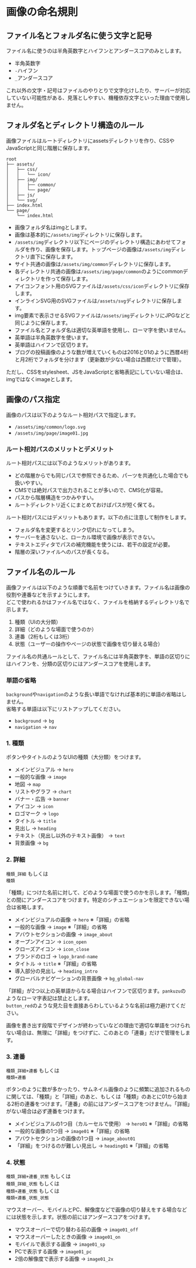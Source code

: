 # 画像の命名規則
## ファイル名とフォルダ名に使う文字と記号
ファイル名に使うのは半角英数字とハイフンとアンダースコアのみとします。

* 半角英数字
* `-`ハイフン
* `_`アンダースコア

これ以外の文字・記号はファイルのやりとりで文字化けしたり、サーバーが対応していない可能性がある、見落としやすい、機種依存文字といった理由で使用しません。

## フォルダ名とディレクトリ構造のルール

画像ファイルはルートディレクトリにassetsディレクトリを作り、CSSやJavaScriptと同じ階層に保存します。

```
root
├── assets/
│   ├── css/
│   │   └── icon/
│   ├── img/
│   │   ├── common/
│   │   └── page/
│   ├── js/
│   └── svg/
├── index.html
└── page/
    └── index.html
```

* 画像フォルダ名はimgとします。
* 画像は基本的に`/assets/img`ディレクトリに保存します。
* `/assets/img`ディレクトリ以下にページのディレクトリ構造にあわせてフォルダを作り、画像を保存します。トップページの画像は`/assets/img`ディレクトリ直下に保存します。
* サイト共通の画像は`/assets/img/common`ディレクトリに保存します。
* 各ディレクトリ共通の画像は`/assets/img/page/common`のようにcommonディレクトリを作って保存します。
* アイコンフォント用のSVGファイルは`/assets/css/icon`ディレクトリに保存します。
* インラインSVG用のSVGファイルは`/assets/svg`ディレクトリに保存します。
* img要素で表示させるSVGファイルは`/assets/img`ディレクトリにJPGなどと同じように保存します。
* ファイル名とフォルダ名は適切な英単語を使用し、ローマ字を使いません。
* 英単語は半角英数字を使います。
* 英単語はハイフンで区切ります。
* ブログの投稿画像のような数が増えていくものは2016と01のように西暦4桁と月2桁でフォルダを分けます（更新数が少ない場合は西暦だけで管理）。

ただし、CSSをstylesheet、JSをJavaScriptと省略表記にしていない場合は、imgではなくimageとします。

## 画像のパス指定
画像のパスは以下のようなルート相対パスで指定します。

* `/assets/img/common/logo.svg`
* `/assets/img/page/image01.jpg`

### ルート相対パスのメリットとデメリット
ルート相対パスには以下のようなメリットがあります。

* どの階層からでも同じパスで参照できるため、パーツを共通化した場合でも扱いやすい。
* CMSでは絶対パスで出力されることが多いので、CMS化が容易。
* パスから階層構造をつかみやすい。
* ルートディレクトリ近くにまとめておけばパスが短く保てる。

ルート相対パスにはデメリットもあります。以下の点に注意して制作をします。

* フォルダ名を変更するとリンク切れになってしまう。
* サーバーを通さないと、ローカル環境で画像が表示できない。
* テキストエディタでパスの補完機能を使うには、若干の設定が必要。
* 階層の深いファイルへのパスが長くなる。

## ファイル名のルール
画像ファイルは以下のような順番で名前をつけていきます。ファイル名は画像の役割や連番などを示すようにします。  
どこで使われるかはファイル名ではなく、ファイルを格納するディレクトリ名で示します。

1. 種類（UIの大分類）
2. 詳細（どのような場面で使うのか）
3. 連番（2桁もしくは3桁）
4. 状態（ユーザーの操作やページの状態で画像を切り替える場合）

ファイル名の共通ルールとして、ファイル名には半角英数字を、単語の区切りにはハイフンを、分類の区切りにはアンダースコアを使用します。

### 単語の省略
`background`や`navigation`のような長い単語でなければ基本的に単語の省略はしません。  
省略する単語は以下にリストアップしてください。

* `background` → `bg`
* `navigation` → `nav`

### 1. 種類
ボタンやタイトルのようなUIの種類（大分類）をつけます。

* メインビジュアル → `hero`
* 一般的な画像 → `image`
* 地図 → `map`
* リストやグラフ → `chart`
* バナー・広告 → `banner`
* アイコン → `icon`
* ロゴマーク → `logo`
* タイトル → `title`
* 見出し → `heading`
* テキスト（見出し以外のテキスト画像） → `text`
* 背景画像 → `bg`

### 2. 詳細
`種類_詳細` もしくは  
`種類`

「種類」につけた名前に対して、どのような場面で使うのかを示します。「種類」との間にアンダースコアをつけます。特定のシチュエーションを限定できない場合は省略します。

* メインビジュアルの画像 → `hero` ※「詳細」の省略
* 一般的な画像 → `image` ※「詳細」の省略
* アバウトセクションの画像 → `image_about`
* オープンアイコン → `icon_open`
* クローズアイコン → `icon_close`
* ブランドのロゴ → `logo_brand-name`
* タイトル → `title` ※「詳細」の省略
* 導入部分の見出し → `heading_intro`
* グローバルナビゲーションの背景画像 → `bg_global-nav`

「詳細」が2つ以上の英単語からなる場合はハイフンで区切ります。`pankuzu`のようなローマ字表記は禁止とします。  
`button_red`のような見た目を直接あらわしているような名前は極力避けてください。

画像を書き出す段階でデザインが終わっていなどの理由で適切な単語をつけられない場合は、無理に「詳細」をつけずに、このあとの「連番」だけで管理をします。

### 3. 連番
`種類_詳細+連番` もしくは  
`種類+連番`


ボタンのように数が多かったり、サムネイル画像のように頻繁に追加されるものに関しては、「種類」と「詳細」のあと、もしくは「種類」のあとに01から始まる2桁の連番をつけます。「連番」の前にはアンダースコアをつけません。「詳細」がない場合は必ず連番をつけます。

* メインビジュアルの1つ目（カルーセルで使用） → `hero01` ※「詳細」の省略
* 一般的な画像の1つ目 → `image01` ※「詳細」の省略
* アバウトセクションの画像の1つ目 → `image_about01`
* 「詳細」をつけるのが難しい見出し → `heading01` ※「詳細」の省略


### 4. 状態
`種類_詳細+連番_状態` もしくは  
`種類_詳細_状態` もしくは  
`種類+連番_状態` もしくは  
`種類+連番_状態_状態`

マウスオーバー、モバイルとPC、解像度などで画像の切り替えをする場合などには状態を示します。状態の前にはアンダースコアをつけます。

* マウスオーバーで切り替わる前の画像 → `image01_off`
* マウスオーバーしたときの画像 → `image01_on`
* モバイルで表示する画像 → `image01_sp`
* PCで表示する画像 → `image01_pc`
* 2倍の解像度で表示する画像 → `image01_2x`
